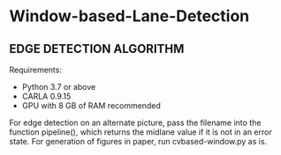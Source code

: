 # Window-based-Lane-Detection

## EDGE DETECTION ALGORITHM

Requirements: 
* Python 3.7 or above
* CARLA 0.9.15
* GPU with 8 GB of RAM recommended 

For edge detection on an alternate picture, pass the filename into the function pipeline(), which returns the
midlane value if it is not in an error state. 
For generation of figures in paper, run cvbased-window.py as is.
